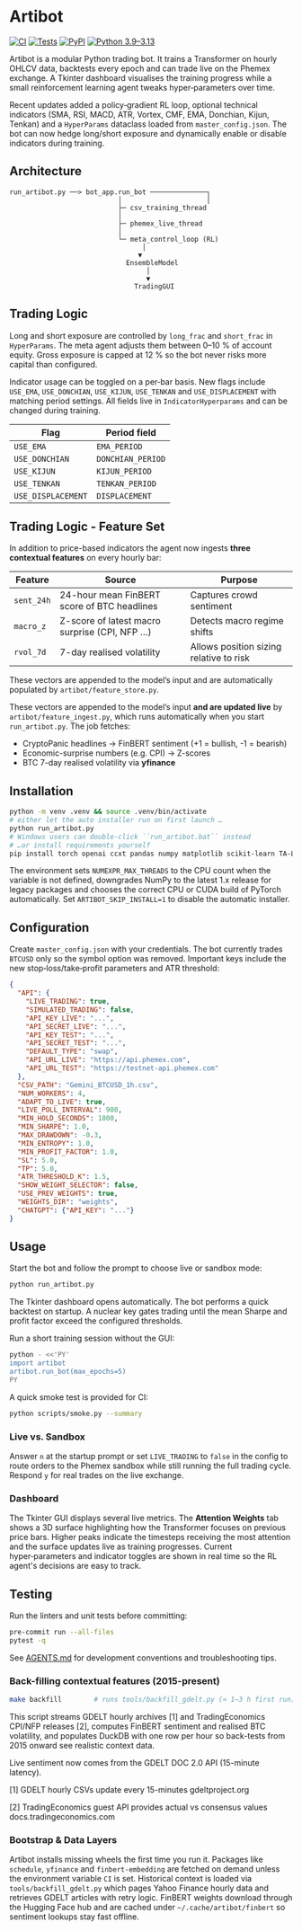# Artibot

[![CI](https://img.shields.io/badge/CI-none-lightgrey)](#)
[![Tests](https://img.shields.io/badge/tests-manual-orange)](#)
[![PyPI](https://img.shields.io/badge/PyPI-n/a-lightgrey)](#)
[![Python 3.9–3.13](https://img.shields.io/badge/python-3.9--3.13-blue)](#)

Artibot is a modular Python trading bot. It trains a Transformer on hourly
OHLCV data, backtests every epoch and can trade live on the Phemex exchange.
A Tkinter dashboard visualises the training progress while a small
reinforcement learning agent tweaks hyper‑parameters over time.

Recent updates added a policy‑gradient RL loop, optional technical indicators
(SMA, RSI, MACD, ATR, Vortex, CMF, EMA, Donchian, Kijun, Tenkan) and a
`HyperParams` dataclass loaded from ``master_config.json``.  The bot can now
hedge long/short exposure and dynamically enable or disable indicators during
training.

## Architecture

```
run_artibot.py ──> bot_app.run_bot ──────────────┐
                           │                     │
                           ├─ csv_training_thread
                           │
                           ├─ phemex_live_thread
                           │
                           └─ meta_control_loop (RL)
                                 │
                                ▼
                             EnsembleModel
                                  │
                                  ▼
                               TradingGUI
```

## Trading Logic

Long and short exposure are controlled by `long_frac` and `short_frac` in
`HyperParams`. The meta agent adjusts them between 0–10 % of account equity.
Gross exposure is capped at 12 % so the bot never risks more capital than
configured.

Indicator usage can be toggled on a per‑bar basis. New flags include `USE_EMA`,
`USE_DONCHIAN`, `USE_KIJUN`, `USE_TENKAN` and `USE_DISPLACEMENT` with matching
period settings. All fields live in `IndicatorHyperparams` and can be changed
during training.

| Flag | Period field |
|------|--------------|
| `USE_EMA` | `EMA_PERIOD` |
| `USE_DONCHIAN` | `DONCHIAN_PERIOD` |
| `USE_KIJUN` | `KIJUN_PERIOD` |
| `USE_TENKAN` | `TENKAN_PERIOD` |
| `USE_DISPLACEMENT` | `DISPLACEMENT` |

## Trading Logic - Feature Set

In addition to price-based indicators the agent now ingests **three contextual
features** on every hourly bar:

| Feature | Source | Purpose |
|---------|--------|---------|
| `sent_24h` | 24-hour mean FinBERT score of BTC headlines | Captures crowd sentiment |
| `macro_z`  | Z-score of latest macro surprise (CPI, NFP …) | Detects macro regime shifts |
| `rvol_7d`  | 7-day realised volatility | Allows position sizing relative to risk |

These vectors are appended to the model’s input and are automatically
populated by `artibot/feature_store.py`.

These vectors are appended to the model’s input **and are updated live** by
`artibot/feature_ingest.py`, which runs automatically when you start
`run_artibot.py`.  The job fetches:

* CryptoPanic headlines → FinBERT sentiment (+1 = bullish, -1 = bearish)  
* Economic-surprise numbers (e.g. CPI) → Z-scores  
* BTC 7-day realised volatility via **yfinance**

## Installation

```bash
python -m venv .venv && source .venv/bin/activate
# either let the auto installer run on first launch …
python run_artibot.py
# Windows users can double‑click ``run_artibot.bat`` instead
# …or install requirements yourself
pip install torch openai ccxt pandas numpy matplotlib scikit-learn TA-Lib pytest
```

The environment sets `NUMEXPR_MAX_THREADS` to the CPU count when the variable is
not defined, downgrades NumPy to the latest 1.x release for legacy packages and
chooses the correct CPU or CUDA build of PyTorch automatically.  Set
`ARTIBOT_SKIP_INSTALL=1` to disable the automatic installer.

## Configuration

Create `master_config.json` with your credentials. The bot currently trades
`BTCUSD` only so the symbol option was removed. Important keys include the new
stop‑loss/take‑profit parameters and ATR threshold:

```json
{
  "API": {
    "LIVE_TRADING": true,
    "SIMULATED_TRADING": false,
    "API_KEY_LIVE": "...",
    "API_SECRET_LIVE": "...",
    "API_KEY_TEST": "...",
    "API_SECRET_TEST": "...",
    "DEFAULT_TYPE": "swap",
    "API_URL_LIVE": "https://api.phemex.com",
    "API_URL_TEST": "https://testnet-api.phemex.com"
  },
  "CSV_PATH": "Gemini_BTCUSD_1h.csv",
  "NUM_WORKERS": 4,
  "ADAPT_TO_LIVE": true,
  "LIVE_POLL_INTERVAL": 900,
  "MIN_HOLD_SECONDS": 1800,
  "MIN_SHARPE": 1.0,
  "MAX_DRAWDOWN": -0.3,
  "MIN_ENTROPY": 1.0,
  "MIN_PROFIT_FACTOR": 1.0,
  "SL": 5.0,
  "TP": 5.0,
  "ATR_THRESHOLD_K": 1.5,
  "SHOW_WEIGHT_SELECTOR": false,
  "USE_PREV_WEIGHTS": true,
  "WEIGHTS_DIR": "weights",
  "CHATGPT": {"API_KEY": "..."}
}
```

## Usage

Start the bot and follow the prompt to choose live or sandbox mode:

```bash
python run_artibot.py
```
The Tkinter dashboard opens automatically. The bot performs a quick
backtest on startup. A nuclear key gates trading until the mean Sharpe
and profit factor exceed the configured thresholds.

Run a short training session without the GUI:

```bash
python - <<'PY'
import artibot
artibot.run_bot(max_epochs=5)
PY
```

A quick smoke test is provided for CI:

```bash
python scripts/smoke.py --summary
```

### Live vs. Sandbox

Answer `n` at the startup prompt or set `LIVE_TRADING` to `false` in the config
to route orders to the Phemex sandbox while still running the full trading
cycle. Respond `y` for real trades on the live exchange.

### Dashboard

The Tkinter GUI displays several live metrics. The **Attention Weights** tab
shows a 3D surface highlighting how the Transformer focuses on previous price
bars. Higher peaks indicate the timesteps receiving the most attention and the
surface updates live as training progresses.  Current hyper‑parameters and
indicator toggles are shown in real time so the RL agent's decisions are easy to
track.

## Testing

Run the linters and unit tests before committing:

```bash
pre-commit run --all-files
pytest -q
```

See [AGENTS.md](AGENTS.md) for development conventions and troubleshooting tips.

### Back-filling contextual features (2015-present)

```bash
make backfill        # runs tools/backfill_gdelt.py (≈ 1–3 h first run)
```
This script streams GDELT hourly archives [1] and TradingEconomics CPI/NFP releases [2],
computes FinBERT sentiment and realised BTC volatility, and populates DuckDB with
one row per hour so back-tests from 2015 onward see realistic context data.

Live sentiment now comes from the GDELT DOC 2.0 API (15-minute latency).

[1] GDELT hourly CSVs update every 15-minutes
gdeltproject.org

[2] TradingEconomics guest API provides actual vs consensus values
docs.tradingeconomics.com

### Bootstrap & Data Layers

Artibot installs missing wheels the first time you run it. Packages like
`schedule`, `yfinance` and `finbert-embedding` are fetched on demand unless the
environment variable `CI` is set. Historical context is loaded via
``tools/backfill_gdelt.py`` which pages Yahoo Finance hourly data and retrieves
GDELT articles with retry logic. FinBERT weights download through the
Hugging Face hub and are cached under ``~/.cache/artibot/finbert`` so sentiment
lookups stay fast offline.
